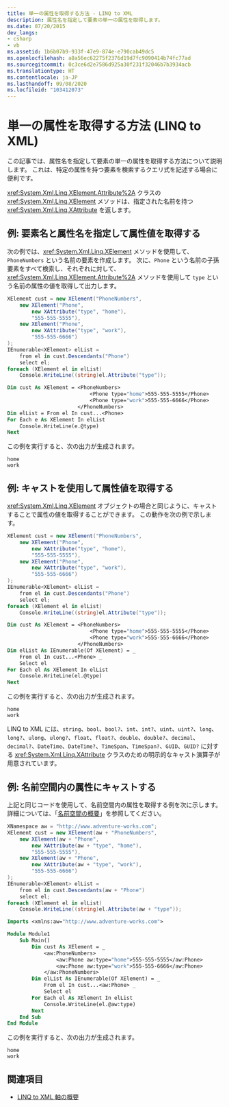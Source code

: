 ```yaml
---
title: 単一の属性を取得する方法 - LINQ to XML
description: 属性名を指定して要素の単一の属性を取得します。
ms.date: 07/20/2015
dev_langs:
- csharp
- vb
ms.assetid: 1b6b07b9-933f-47e9-874e-e790cab49dc5
ms.openlocfilehash: a8a56ec62275f2376d19d7fc9090414b74fc77ad
ms.sourcegitcommit: 0c3ce6d2e7586d925a30f231f32046b7b3934acb
ms.translationtype: HT
ms.contentlocale: ja-JP
ms.lasthandoff: 09/08/2020
ms.locfileid: "103412073"
---
```

# <a name="how-to-retrieve-a-single-attribute-linq-to-xml"></a>単一の属性を取得する方法 (LINQ to XML)

この記事では、属性名を指定して要素の単一の属性を取得する方法について説明します。 これは、特定の属性を持つ要素を検索するクエリ式を記述する場合に便利です。

<xref:System.Xml.Linq.XElement.Attribute%2A> クラスの <xref:System.Xml.Linq.XElement> メソッドは、指定された名前を持つ <xref:System.Xml.Linq.XAttribute> を返します。

## <a name="example-retrieve-attribute-values-given-the-element-and-attribute-names"></a>例: 要素名と属性名を指定して属性値を取得する

次の例では、<xref:System.Xml.Linq.XElement> メソッドを使用して、`PhoneNumbers` という名前の要素を作成します。 次に、`Phone` という名前の子孫要素をすべて検索し、それぞれに対して、<xref:System.Xml.Linq.XElement.Attribute%2A> メソッドを使用して `type` という名前の属性の値を取得して出力します。

```csharp
XElement cust = new XElement("PhoneNumbers",
    new XElement("Phone",
        new XAttribute("type", "home"),
        "555-555-5555"),
    new XElement("Phone",
        new XAttribute("type", "work"),
        "555-555-6666")
);
IEnumerable<XElement> elList =
    from el in cust.Descendants("Phone")
    select el;
foreach (XElement el in elList)
    Console.WriteLine((string)el.Attribute("type"));
```

```vb
Dim cust As XElement = <PhoneNumbers>
                           <Phone type="home">555-555-5555</Phone>
                           <Phone type="work">555-555-6666</Phone>
                       </PhoneNumbers>
Dim elList = From el In cust...<Phone>
For Each e As XElement In elList
    Console.WriteLine(e.@type)
Next
```

この例を実行すると、次の出力が生成されます。

```output
home
work
```

## <a name="example-retrieve-an-attribute-value-with-a-cast"></a>例: キャストを使用して属性値を取得する

<xref:System.Xml.Linq.XElement> オブジェクトの場合と同じように、キャストすることで属性の値を取得することができます。 この動作を次の例で示します。

```csharp
XElement cust = new XElement("PhoneNumbers",
    new XElement("Phone",
        new XAttribute("type", "home"),
        "555-555-5555"),
    new XElement("Phone",
        new XAttribute("type", "work"),
        "555-555-6666")
);
IEnumerable<XElement> elList =
    from el in cust.Descendants("Phone")
    select el;
foreach (XElement el in elList)
    Console.WriteLine((string)el.Attribute("type"));
```

```vb
Dim cust As XElement = <PhoneNumbers>
                           <Phone type="home">555-555-5555</Phone>
                           <Phone type="work">555-555-6666</Phone>
                       </PhoneNumbers>
Dim elList As IEnumerable(Of XElement) = _
    From el In cust...<Phone> _
    Select el
For Each el As XElement In elList
    Console.WriteLine(el.@type)
Next
```

この例を実行すると、次の出力が生成されます。

```output
home
work
```

LINQ to XML には、`string`、`bool`、`bool?`、`int`、`int?`、`uint`、`uint?`、`long`、`long?`、`ulong`、`ulong?`、`float`、`float?`、`double`、`double?`、`decimal`、`decimal?`、`DateTime`、`DateTime?`、`TimeSpan`、`TimeSpan?`、`GUID`、`GUID?` に対する <xref:System.Xml.Linq.XAttribute> クラスのための明示的なキャスト演算子が用意されています。

## <a name="example-cast-for-an-attribute-in-a-namespace"></a>例: 名前空間内の属性にキャストする

上記と同じコードを使用して、名前空間内の属性を取得する例を次に示します。 詳細については、「[名前空間の概要](namespaces-overview.md)」を参照してください。

```csharp
XNamespace aw = "http://www.adventure-works.com";
XElement cust = new XElement(aw + "PhoneNumbers",
    new XElement(aw + "Phone",
        new XAttribute(aw + "type", "home"),
        "555-555-5555"),
    new XElement(aw + "Phone",
        new XAttribute(aw + "type", "work"),
        "555-555-6666")
);
IEnumerable<XElement> elList =
    from el in cust.Descendants(aw + "Phone")
    select el;
foreach (XElement el in elList)
    Console.WriteLine((string)el.Attribute(aw + "type"));
```

```vb
Imports <xmlns:aw="http://www.adventure-works.com">

Module Module1
    Sub Main()
        Dim cust As XElement = _
            <aw:PhoneNumbers>
                <aw:Phone aw:type="home">555-555-5555</aw:Phone>
                <aw:Phone aw:type="work">555-555-6666</aw:Phone>
            </aw:PhoneNumbers>
        Dim elList As IEnumerable(Of XElement) = _
            From el In cust...<aw:Phone> _
            Select el
        For Each el As XElement In elList
            Console.WriteLine(el.@aw:type)
        Next
    End Sub
End Module
```

この例を実行すると、次の出力が生成されます。

```output
home
work
```

## <a name="see-also"></a>関連項目

- [LINQ to XML 軸の概要](linq-xml-axes-overview.md)
